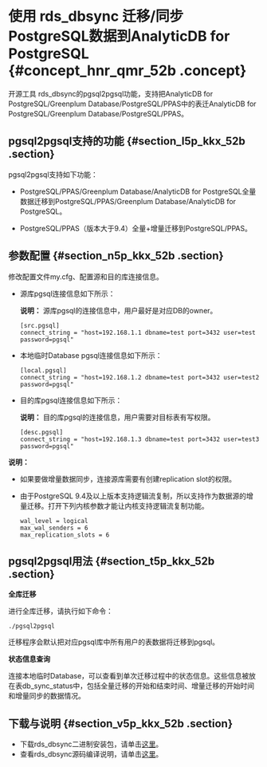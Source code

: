 # 使用 rds\_dbsync 迁移/同步PostgreSQL数据到AnalyticDB for PostgreSQL {#concept_hnr_qmr_52b .concept}

开源工具 rds\_dbsync的pgsql2pgsql功能，支持把AnalyticDB for PostgreSQL/Greenplum Database/PostgreSQL/PPAS中的表迁AnalyticDB for PostgreSQL/Greenplum Database/PostgreSQL/PPAS。

## pgsql2pgsql支持的功能 {#section_l5p_kkx_52b .section}

pgsql2pgsql支持如下功能：

-   PostgreSQL/PPAS/Greenplum Database/AnalyticDB for PostgreSQL全量数据迁移到PostgreSQL/PPAS/Greenplum Database/AnalyticDB for PostgreSQL。

-   PostgreSQL/PPAS（版本大于9.4）全量+增量迁移到PostgreSQL/PPAS。


## 参数配置 {#section_n5p_kkx_52b .section}

修改配置文件my.cfg、配置源和目的库连接信息。

-   源库pgsql连接信息如下所示：

    **说明：** 源库pgsql的连接信息中，用户最好是对应DB的owner。

    ``` {#codeblock_zdk_df6_rq3}
    [src.pgsql]
    connect_string = "host=192.168.1.1 dbname=test port=3432 user=test password=pgsql"
    ```

-   本地临时Database pgsql连接信息如下所示：

    ``` {#codeblock_hiu_m8p_oog}
    [local.pgsql]
    connect_string = "host=192.168.1.2 dbname=test port=3432 user=test2 password=pgsql"
    ```

-   目的库pgsql连接信息如下所示：

    **说明：** 目的库pgsql的连接信息，用户需要对目标表有写权限。

    ``` {#codeblock_089_dy0_l09}
    [desc.pgsql]
    connect_string = "host=192.168.1.3 dbname=test port=3432 user=test3 password=pgsql"
    ```


**说明：** 

-   如果要做增量数据同步，连接源库需要有创建replication slot的权限。
-   由于PostgreSQL 9.4及以上版本支持逻辑流复制，所以支持作为数据源的增量迁移。打开下列内核参数才能让内核支持逻辑流复制功能。

    ``` {#codeblock_7om_82o_50h}
    wal_level = logical
    max_wal_senders = 6
    max_replication_slots = 6
    ```


## pgsql2pgsql用法 {#section_t5p_kkx_52b .section}

**全库迁移**

进行全库迁移，请执行如下命令：

``` {#codeblock_xun_b9j_hib}
./pgsql2pgsql
```

迁移程序会默认把对应pgsql库中所有用户的表数据将迁移到pgsql。

**状态信息查询**

连接本地临时Database，可以查看到单次迁移过程中的状态信息。这些信息被放在表db\_sync\_status中，包括全量迁移的开始和结束时间、增量迁移的开始时间和增量同步的数据情况。

## 下载与说明 {#section_v5p_kkx_52b .section}

-   下载rds\_dbsync二进制安装包，请单击[这里](https://github.com/aliyun/rds_dbsync/releases)。
-   查看rds\_dbsync源码编译说明，请单击[这里](https://github.com/aliyun/rds_dbsync/blob/master/doc/design.md)。

